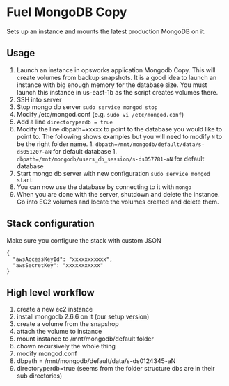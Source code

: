 Fuel MongoDB Copy
=================

Sets up an instance and mounts the latest production MongoDB on it.

Usage
-----

1. Launch an instance in opsworks application Mongodb Copy. This will create volumes from backup snapshots. It is a good idea to launch an instance with big enough memory for the database size. You must launch this instance in us-east-1b as the script creates volumes there.
1. SSH into server
1. Stop mongo db server `sudo service mongod stop`
1. Modify /etc/mongod.conf (e.g. `sudo vi /etc/mongod.conf`)
  1. Add a line `directoryperdb = true`
  1. Modify the line dbpath=xxxxx to point to the database you would like to point to. The following shows examples but you will need to modify `N` to be the right folder name.
    1. `dbpath=/mnt/mongodb/default/data/s-ds051207-aN` for default database
    1. `dbpath=/mnt/mongodb/users_db_session/s-ds057781-aN` for default database
1. Start mongo db server with new configuration `sudo service mongod start`
1. You can now use the database by connecting to it with `mongo`
1. When you are done with the server, shutdown and delete the instance. Go into EC2 volumes and locate the volumes created and delete them.

Stack configuration
-------------------

Make sure you configure the stack with custom JSON

    {
      "awsAccessKeyId": "xxxxxxxxxxx",
      "awsSecretKey": "xxxxxxxxxxx"
    }

High level workflow
-------------------

1. create a new ec2 instance
1. install mongodb 2.6.6 on it (our setup version)
1. create a volume from the snapshop
1. attach the volume to instance
1. mount instance to /mnt/mongodb/default folder
1. chown recursively the whole thing
1. modify mongod.conf
1. dbpath = /mnt/mongodb/default/data/s-ds0124345-aN
1. directoryperdb=true (seems from the folder structure dbs are in their sub directories)
